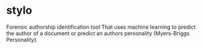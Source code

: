 # stylo
Forensic authorship identification tool
That uses machine learning to predict the author of a document or predict an authors personality (Myers-Briggs Personality).

